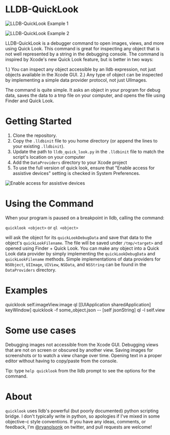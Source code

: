 LLDB-QuickLook
==============

![LLDB-QuickLook Example 1](http://f.cl.ly/items/2q2t253L3w130Q0Z3i1D/calendar.png)

![LLDB-QuickLook Example 2](http://f.cl.ly/items/0F381J0i2z3l291A1Q3U/background.png)

LLDB-QuickLook is a debugger command to open images, views, and more using Quick Look. This command is great for inspecting any object that is not well represented by a string in the debugging console. The command is inspired by Xcode's new Quick Look feature, but is better in two ways:

1.) You can inspect any object accessible by an lldb expression, not just objects available in the Xcode GUI.
2.) Any type of object can be inspected by implementing a simple data provider protocol, not just UIImages.

The command is quite simple. It asks an object in your program for debug data, saves the data to a tmp file on your computer, and opens the file using Finder and Quick Look.

# Getting Started #

1. Clone the repository.
2. Copy the `.lldbinit` file to you home directory (or append the lines to your existing `.lldbinit`).
3. Update the path to `lldb_quick_look.py` in the `.lldbinit` file to match the script's location on your computer
4. Add the `DataProviders` directory to your Xcode project
5. To use the full version of quick look, ensure that "Enable access for assistive devices" setting is checked in System Preferences.

![Enable access for assistive devices](http://f.cl.ly/items/1Y060S3c2W0f321m3H1Y/enable-access-for-assistive-devices.png)

# Using the Command #

When your program is paused on a breakpoint in lldb, calling the command:

`quicklook <object>` or `ql <object>`

will ask the object for its `quickLookDebugData` and save that data to the object's `quickLookFilename`. The file will be saved under `/tmp/<target>` and opened using Finder + Quick Look. You can make any object into a Quick Look data provider by simply implementing the `quickLookDebugData` and `quickLookFilename` methods. Simple implementations of data providers for `NSObject`, `UIImage`, `UIView`, `NSData`, and `NSString` can be found in the `DataProviders` directory.

# Examples #

quicklook self.imageView.image
ql [[UIApplication sharedApplication] keyWindow]
quicklook -f some_object.json -- [self jsonString]
ql -l self.view

# Some use cases #

Debugging images not accessible from the Xcode GUI.
Debugging views that are not on screen or obscured by another view.
Saving images for screenshots or to watch a view change over time.
Opening text in a proper editor without having to copy/paste from the console.

Tip: type `help quicklook` from the lldb prompt to see the options for the command.

# About #

`quicklook` uses lldb's powerful (but poorly documented) python scripting bridge. I don't typically write in python, so apologies if I've mixed in some objective-c style conventions. If you have any ideas, comments, or feedback, I'm [@ryanolsonk](http://twitter.com/ryanolsonk) on twitter, and pull requests are welcome!
